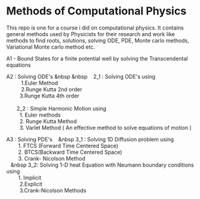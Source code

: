 

# Methods of Computational Physics 
This repo is one for a course i did on computational physics. It contains general methods used by Physicists for their research and work like
methods to find roots, solutions, solving ODE, PDE, Monte carlo methods, Variational Monte carlo method etc. 


A1 - Bound States for a finite potential well by solving the Transcendental equations

A2 :   Solving ODE's
   &nbsp  &nbsp &nbsp;&nbsp; 2_1 : Solving ODE's using <br>
                &nbsp;&nbsp; &nbsp;&nbsp; &nbsp;&nbsp;&nbsp; 1.Euler Method <br>
                &nbsp; &nbsp;&nbsp;&nbsp; &nbsp;&nbsp;&nbsp; 2.Runge Kutta 2nd order <br>
               &nbsp;&nbsp;&nbsp;&nbsp; &nbsp;&nbsp;&nbsp; 3.Runge Kutta 4th order <br>              
  &nbsp; &nbsp; &nbsp;&nbsp; 2_2 : Simple Harmonic Motion using <br>
              &nbsp;&nbsp;&nbsp;&nbsp; &nbsp;&nbsp;&nbsp;  1. Euler methods <br>
               &nbsp;&nbsp;&nbsp;&nbsp; &nbsp;&nbsp;&nbsp;  2. Runge Kutta Method <br>
               &nbsp;&nbsp;&nbsp;&nbsp; &nbsp;&nbsp;&nbsp; 3. Varlet Method ( An effective method to solve equations of motion ) <br>
              
A3 : Solving PDE's 
  &nbsp;&nbsp;&nbsp;&nbsp 3_1 : Solving 1D Diffusion problem using <br> 
    &nbsp;&nbsp;&nbsp;&nbsp; &nbsp;&nbsp;&nbsp;1. FTCS (Forward Time Centered Space)<br>
       &nbsp;&nbsp;&nbsp;&nbsp; &nbsp;&nbsp;&nbsp;2. BTCS(Backward Time Centered Space)<br>
       &nbsp;&nbsp;&nbsp;&nbsp; &nbsp;&nbsp;&nbsp;3. Crank- Nicolson Method<br> 
       &nbsp;&nbsp;&nbsp;&nbsp 3_2: Solving 1-D heat Equation with Neumann boundary conditions using<br> 
       &nbsp;&nbsp;&nbsp;&nbsp; &nbsp;&nbsp;&nbsp;1. Implicit<br>
       &nbsp;&nbsp;&nbsp;&nbsp; &nbsp;&nbsp;&nbsp; 2.Explicit <br>
       &nbsp;&nbsp;&nbsp;&nbsp; &nbsp;&nbsp;&nbsp; 3.Crank-Nicolson Methods<br>
       

